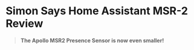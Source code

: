 # Simon Says Home Assistant MSR-2 Review

> #### The Apollo MSR2 Presence Sensor is now even smaller!

